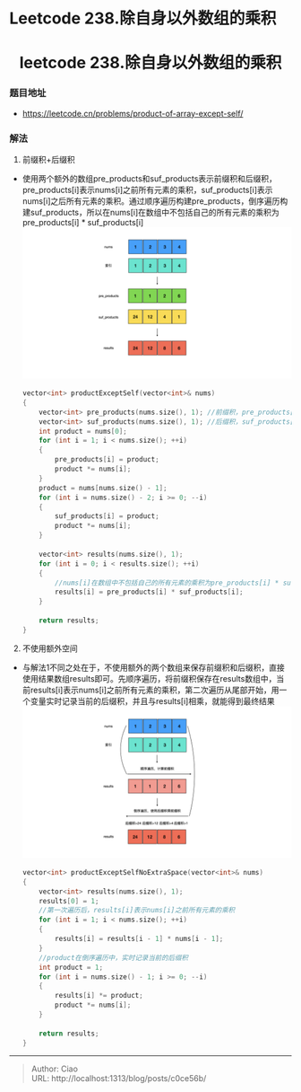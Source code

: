 # Leetcode 238.除自身以外数组的乘积


<!--more-->

<h1 align="center">leetcode 238.除自身以外数组的乘积</h1>

### 题目地址
  * https://leetcode.cn/problems/product-of-array-except-self/

### 解法
  1. 前缀积+后缀积
  * 使用两个额外的数组pre_products和suf_products表示前缀积和后缀积，pre_products[i]表示nums[i]之前所有元素的乘积，suf_products[i]表示nums[i]之后所有元素的乘积。通过顺序遍历构建pre_products，倒序遍历构建suf_products，所以在nums[i]在数组中不包括自己的所有元素的乘积为pre_products[i] * suf_products[i]
    ![](./p1.png)
    ```C++
    vector<int> productExceptSelf(vector<int>& nums) 
    {
        vector<int> pre_products(nums.size(), 1); //前缀积，pre_products[i]表示nums[i]之前所有元素的乘积
        vector<int> suf_products(nums.size(), 1); //后缀积，suf_products[i]表示nums[i]之后所有元素的乘积
        int product = nums[0];
        for (int i = 1; i < nums.size(); ++i)
        {
            pre_products[i] = product;
            product *= nums[i];
        }
        product = nums[nums.size() - 1];
        for (int i = nums.size() - 2; i >= 0; --i)
        {
            suf_products[i] = product;
            product *= nums[i];
        }
        
        vector<int> results(nums.size(), 1);
        for (int i = 0; i < results.size(); ++i)
        {
            //nums[i]在数组中不包括自己的所有元素的乘积为pre_products[i] * suf_products[i]
            results[i] = pre_products[i] * suf_products[i];
        }

        return results;
    }
    ```

  2. 不使用额外空间
  * 与解法1不同之处在于，不使用额外的两个数组来保存前缀积和后缀积，直接使用结果数组results即可。先顺序遍历，将前缀积保存在results数组中，当前results[i]表示nums[i]之前所有元素的乘积，第二次遍历从尾部开始，用一个变量实时记录当前的后缀积，并且与results[i]相乘，就能得到最终结果
    ![](./p2.png)
    ```C++
    vector<int> productExceptSelfNoExtraSpace(vector<int>& nums) 
    {
        vector<int> results(nums.size(), 1);
        results[0] = 1;
        //第一次遍历后，results[i]表示nums[i]之前所有元素的乘积
        for (int i = 1; i < nums.size(); ++i)
        {
            results[i] = results[i - 1] * nums[i - 1];
        }
        //product在倒序遍历中，实时记录当前的后缀积
        int product = 1;
        for (int i = nums.size() - 1; i >= 0; --i)
        {
            results[i] *= product;
            product *= nums[i];
        }

        return results;
    }
    ```


---

> Author: Ciao  
> URL: http://localhost:1313/blog/posts/c0ce56b/  

